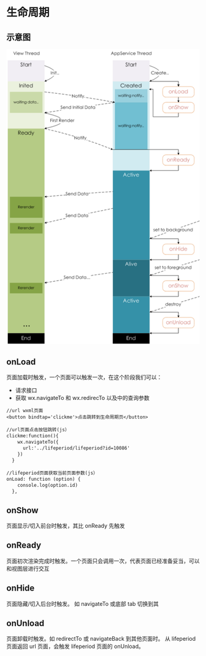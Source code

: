 # 生命周期

## 示意图

![life cycle](./img/life_cycle.png)

## onLoad

页面加载时触发，一个页面可以触发一次，在这个阶段我们可以：

- 请求接口
- 获取 wx.navigateTo 和 wx.redirecTo 以及中的查询参数

```
//url wxml页面
<button bindtap='clickme'>点击跳转到生命周期页</button>

//url页面点击按钮跳转(js）
clickme:function(){
    wx.navigateTo({
      url:'../lifeperiod/lifeperiod?id=10086'
    })
  }

//lifeperiod页面获取当前页面参数(js）
onLoad: function (option) {
    console.log(option.id)
  },
```

## onShow

页面显示/切入前台时触发，其比 onReady 先触发

## onReady

页面初次渲染完成时触发。一个页面只会调用一次，代表页面已经准备妥当，可以和视图层进行交互

## onHide

页面隐藏/切入后台时触发。 如 navigateTo 或底部 tab 切换到其

## onUnload

页面卸载时触发。如 redirectTo 或 navigateBack 到其他页面时。 从 lifeperiod 页面返回 url 页面，会触发 lifeperiod 页面的 onUnload。
